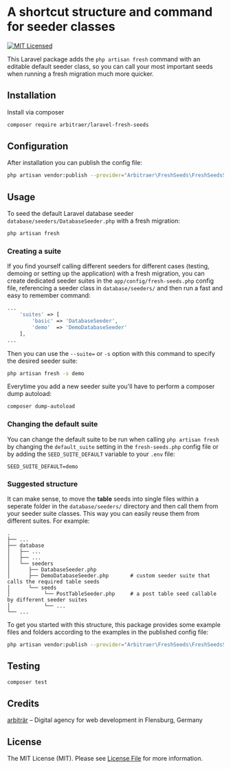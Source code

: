 # A shortcut structure and command for seeder classes

[![MIT Licensed](https://img.shields.io/badge/license-MIT-brightgreen.svg?style=flat-square)](LICENSE.md)

This Laravel package adds the `php artisan fresh` command with an editable default seeder class, so you can call your most important seeds when running a fresh migration much more quicker.


## Installation

Install via composer

``` bash
composer require arbitraer/laravel-fresh-seeds
```

## Configuration

After installation you can publish the config file:

``` bash
php artisan vendor:publish --provider="Arbitraer\FreshSeeds\FreshSeedsServiceProvider" --tag="config"
```

## Usage

To seed the default Laravel database seeder `database/seeders/DatabaseSeeder.php` with a fresh migration:

``` bash
php artisan fresh
```

### Creating a suite

If you find yourself calling different seeders for different cases (testing, demoing or setting up the application) with a fresh migration, you can create dedicated seeder suites in the `app/config/fresh-seeds.php` config file, referencing a seeder class in `database/seeders/` and then run a fast and easy to remember command:

``` php
...
    'suites' => [
        'basic' => 'DatabaseSeeder',
        'demo'  => 'DemoDatabaseSeeder'
    ],
...
```

Then you can use the `--suite=` or `-s` option with this command to specify the desired seeder suite:

``` bash
php artisan fresh -s demo
```

Everytime you add a new seeder suite you'll have to perform a composer dump autoload:
``` bash
composer dump-autoload
```

### Changing the default suite

You can change the default suite to be run when calling `php artisan fresh` by changing the `default_suite` setting in the `fresh-seeds.php` config file or by adding the `SEED_SUITE_DEFAULT` variable to your `.env` file:

``` env
SEED_SUITE_DEFAULT=demo
```

### Suggested structure

It can make sense, to move the **table** seeds into single files within a seperate folder in the `database/seeders/` directory and then call them from your seeder suite classes. This way you can easily reuse them from different suites. For example:

    .
    ├── ...
    ├── database
    │   ├── ...
    │   ├── ...
    │   └── seeders
    │      ├── DatabaseSeeder.php
    │      ├── DemoDatabaseSeeder.php       # custom seeder suite that calls the required table seeds
    │      └── seeds
    │           └── PostTableSeeder.php     # a post table seed callable by different seeder suites
    │           └── ...
    └── ...

To get you started with this structure, this package provides some example files and folders according to the examples in the published config file:
``` bash
php artisan vendor:publish --provider="Arbitraer\FreshSeeds\FreshSeedsServiceProvider" --tag="suites"
```

## Testing
``` bash
composer test
```

## Credits

[arbiträr](https://arbitraer.de) – Digital agency for web development in Flensburg, Germany

## License

The MIT License (MIT). Please see [License File](LICENSE.md) for more information.